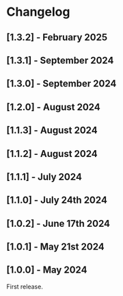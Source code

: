 # Changelog

## [1.3.2] - February 2025

## [1.3.1] - September 2024

## [1.3.0] - September 2024

## [1.2.0] - August 2024

## [1.1.3] - August 2024

## [1.1.2] - August 2024

## [1.1.1] - July 2024

## [1.1.0] - July 24th 2024

## [1.0.2] - June 17th 2024

## [1.0.1] - May 21st 2024

## [1.0.0] - May 2024
First release.